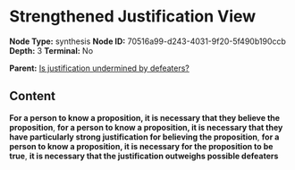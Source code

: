 # Strengthened Justification View

**Node Type:** synthesis
**Node ID:** 70516a99-d243-4031-9f20-5f490b190ccb
**Depth:** 3
**Terminal:** No

**Parent:** [Is justification undermined by defeaters?](is-justification-undermined-by-defeaters.md)

## Content

**For a person to know a proposition, it is necessary that they believe the proposition**, **for a person to know a proposition, it is necessary that they have particularly strong justification for believing the proposition**, **for a person to know a proposition, it is necessary for the proposition to be true**, **it is necessary that the justification outweighs possible defeaters**
